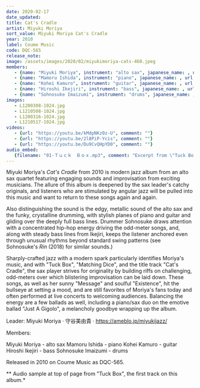 ```yaml
---
date: 2020-02-17
date_updated: 
title: Cat's Cradle
artist: Miyuki Moriya
sort_value: Miyuki Moriya Cat's Cradle
year: 2010
label: Coume Music
code: DQC-565
release_note: 
image: /assets/images/2020/02/miyukimoriya-cats-460.jpeg
members:
   - {name: "Miyuki Moriya", instrument: "alto sax", japanese_name: , url: ""}
   - {name: "Mamoru Ishida", instrument: "piano", japanese_name: , url: ""}
   - {name: "Kohei Kamuro", instrument: "guitar", japanese_name: , url: ""}
   - {name: "Hiroshi Ikejiri", instrument: "bass", japanese_name: , url: ""}
   - {name: "Sohnosuke Imaizumi", instrument: "drums", japanese_name: , url: ""}
images: 
   - L1200308-1024.jpg
   - L1210508-1024.jpg
   - L1200316-1024.jpg
   - L1210517-1024.jpg
videos: 
   - {url: "https://youtu.be/kMdpNKz0z-U", comment: ""}
   - {url: "https://youtu.be/2l8PiP-Ycis", comment: ""}
   - {url: "https://youtu.be/Du9CvQHpYD0", comment: ""}
audio_embed:
   {filename: "01-Ｔｕｃｋ　Ｂｏｘ.mp3", comment: "Excerpt from \"Tuck Box\", the first track on this album:"}
---
```


Miyuki Moriya's *Cat's Cradle* from 2010 is modern jazz album from an alto sax quartet featuring engaging sounds and improvisation from exciting musicians. The allure of this album is deepened by the sax leader's catchy originals, and listeners who are stimulated by angular jazz will be pulled into this music and want to return to these songs again and again.

Also distinguishing the sound is the edgy, metallic sound of the alto sax and the funky, crystalline drumming, with stylish planes of piano and guitar and gliding over the deeply full bass lines. Drummer Sohnosuke draws attention with a concentrated hip-hop energy driving the odd-meter songs, and, along with steady bass lines from Ikejiri, keeps the listener anchored even through unusual rhythms beyond standard swing patterns (see Sohnosuke's *Rin* (2018) for similar sounds.)

Sharply-crafted jazz with a modern spark particularly identifies Moriya's music, and with "Tuck Box", "Matching Dice", and the title track "Cat's Cradle", the sax player strives for originality by building riffs on challenging, odd-meters over which blistering improvisation can be laid down. These songs, as well as her sunny "Message" and soulful "Existence", hit the bullseye at setting a mood, and are still favorites of Moriya's fans today and often performed at live concerts to welcoming audiences. Balancing the energy are a few ballads as well, including a piano/sax duo on the emotive ballad "Just A Gigolo", a melancholy goodbye wrapping up the album.

Leader: Miyuki Moriya · 守谷美由貴 · https://ameblo.jp/miyukijazz/

Members:

Miyuki Moriya - alto sax
Mamoru Ishida - piano
Kohei Kamuro - guitar
Hiroshi Ikejiri - bass
Sohnosuke Imaizumi - drums

Released in 2010 on Coume Music as DQC-565.




** Audio sample at top of page from "Tuck Box", the first track on this album.*
